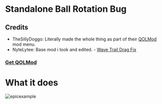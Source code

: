 # Standalone Ball Rotation Bug

## Credits
- TheSillyDoggo: Literally made the whole thing as part of their [QOLMod](https://github.com/TheSillyDoggo/GeodeMenu) mod menu.
- NyteLytee: Base mod i took and edited. - [Wave Trail Drag Fix](https://github.com/nytelytee/geode-wave-trail-drag-fix)

### [Get QOLMod](https://geode-sdk.org/mods/thesillydoggo.qolmod)

# What it does
![epicexample](https://github.com/user-attachments/assets/8c360147-43a4-4438-8e49-87b453139ab3)
